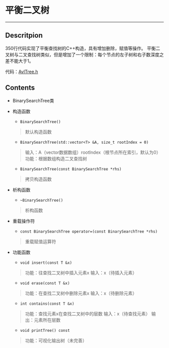 # 平衡二叉树
------------------

## Descritpion
350行代码实现了平衡查找树的C++构造，具有增加删除，赋值等操作。 平衡二叉树与二叉查找树类似，但是增加了一个限制：每个节点的左子树和右子数深度之差不能大于1。

代码：[AvlTree.h](AvlTree.h)

## Contents 
- BinarySearchTree类
- 构造函数
	- `BinarySearchTree()`
	> 默认构造函数
	- `BinarySearchTree(std::vector<T> &A, size_t rootIndex = 0)`
	> 输入：A（vector数据数组）rootIndex（根节点所在索引，默认为0）
	功能：根据数组构造二叉查找树
	- `BinarySearchTree(const BinarySearchTree *rhs)`
	> 拷贝构造函数
- 析构函数
	- `~BinarySearchTree()`
	> 析构函数
- 重载操作符
	- `const BinarySearchTree operator=(const BinarySearchTree *rhs)`
	> 重载赋值运算符
- 功能函数
	- `void insert(const T &x)`
	> 功能：往查找二叉树中插入元素x
	输入：x（待插入元素）

	- `void erase(const T &x)`
	> 功能：在查找二叉树中删除元素x
	输入：x（待删除元素）

	- `int contains(const T &x)`
	> 功能：查找元素x在查找二叉树中的层数
	输入：x（待查找元素）
	输出：元素所在层数

	- `void printTree() const`
	 > 功能：可视化输出树（未完善）